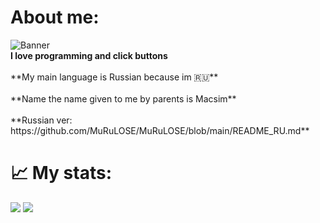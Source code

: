 <h1>About me:</h1>
<img src="https://x0.at/dS13.png" alt="Banner">
<br><b>I love programming and click buttons</b><br>
<br>**My main language is Russian because im  🇷🇺**<br>
<br>**Name the name given to me by parents is Macsim**<br>
<br>**Russian ver: https://github.com/MuRuLOSE/MuRuLOSE/blob/main/README_RU.md**<br>


<h1>📈 My stats:</h1>

[![](https://github-readme-stats.vercel.app/api?username=MuRuLOSE&show_icons=true&theme=radical)](https://github.com/anuraghazra/github-readme-stats) [![](https://github-readme-stats.vercel.app/api/top-langs/?username=MuRuLOSE&theme=highcontrast)](https://github.com/anuraghazra/github-readme-stats)

